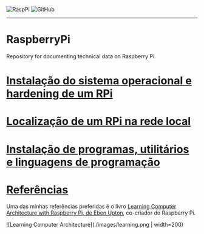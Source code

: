 ![RaspPi](https://img.shields.io/badge/Raspberry%20Pi-Documentation-red)
![GitHub](https://img.shields.io/github/license/mashape/apistatus)

--- 
# RaspberryPi
Repository for documenting technical data on Raspberry Pi. 

# [Instalação do sistema operacional e hardening de um RPi](./InstallHarden.md)

# [Localização de um RPi na rede local](./LocateRaspberryPiNetwork.md)

# [Instalação de programas, utilitários e linguagens de programação ](./ProgramsUtilities.md)

# [Referências](./References.md)

Uma das minhas referências preferidas é o livro [Learning Computer Architecture with Raspberry Pi, de Eben Upton](https://www.wiley.com/en-us/Learning+Computer+Architecture+with+Raspberry+Pi-p-9781119183938), co-criador do Raspberry Pi. 

![Learning Computer Architecture](./images/learning.png | width=200)

